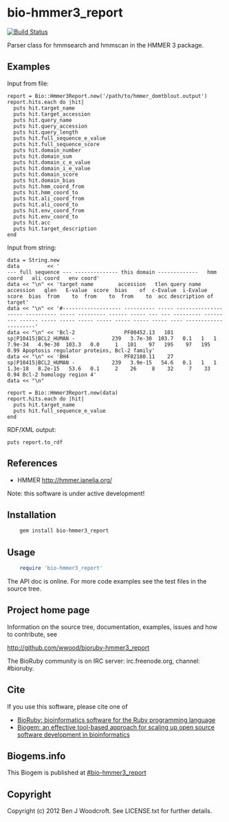 # bio-hmmer3_report

[![Build Status](https://secure.travis-ci.org/wwood/bioruby-hmmer3_report.png)](http://travis-ci.org/wwood/bioruby-hmmer3_report)

Parser class for hmmsearch and hmmscan in the HMMER 3 package.

## Examples
Input from file:

    report = Bio::Hmmer3Report.new('/path/to/hmmer_domtblout.output')
    report.hits.each do |hit|
      puts hit.target_name
      puts hit.target_accession
      puts hit.query_name
      puts hit.query_accession
      puts hit.query_length
      puts hit.full_sequence_e_value
      puts hit.full_sequence_score
      puts hit.domain_number
      puts hit.domain_sum
      puts hit.domain_c_e_value
      puts hit.domain_i_e_value
      puts hit.domain_score
      puts hit.domain_bias
      puts hit.hmm_coord_from
      puts hit.hmm_coord_to
      puts hit.ali_coord_from
      puts hit.ali_coord_to
      puts hit.env_coord_from
      puts hit.env_coord_to
      puts hit.acc
      puts hit.target_description
    end

Input from string:

    data = String.new
    data         << '                                                                           --- full sequence --- -------------- this domain -------------   hmm coord   ali coord   env coord'
    data << "\n" << 'target name        accession   tlen query name           accession   qlen   E-value  score  bias    of  c-Evalue  i-Evalue  score  bias  from    to  from    to  from    to  acc description of target'
    data << "\n" << '#------------------- ---------- ----- -------------------- ---------- ----- --------- ------ ----- --- --- --------- --------- ------ ----- ----- ----- ----- ----- ----- ----- ---- ---------------------'
    data << "\n" << 'Bcl-2                PF00452.13   101 sp|P10415|BCL2_HUMAN -            239   3.7e-30  103.7   0.1   1   1   7.9e-34   4.9e-30  103.3   0.0     1   101    97   195    97   195 0.99 Apoptosis regulator proteins, Bcl-2 family'
    data << "\n" << 'BH4                  PF02180.11    27 sp|P10415|BCL2_HUMAN -            239   3.9e-15   54.6   0.1   1   1   1.3e-18   8.2e-15   53.6   0.1     2    26     8    32     7    33 0.94 Bcl-2 homology region 4'
    data << "\n"
    
    report = Bio::Hmmer3Report.new(data)
    report.hits.each do |hit|
      puts hit.target_name
      puts hit.full_sequence_e_value
    end

RDF/XML output:

    puts report.to_rdf

## References

* HMMER  http://hmmer.janelia.org/

Note: this software is under active development!

## Installation

```sh
    gem install bio-hmmer3_report
```

## Usage

```ruby
    require 'bio-hmmer3_report'
```

The API doc is online. For more code examples see the test files in
the source tree.
        
## Project home page

Information on the source tree, documentation, examples, issues and
how to contribute, see

  http://github.com/wwood/bioruby-hmmer3_report

The BioRuby community is on IRC server: irc.freenode.org, channel: #bioruby.

## Cite

If you use this software, please cite one of
  
* [BioRuby: bioinformatics software for the Ruby programming language](http://dx.doi.org/10.1093/bioinformatics/btq475)
* [Biogem: an effective tool-based approach for scaling up open source software development in bioinformatics](http://dx.doi.org/10.1093/bioinformatics/bts080)

## Biogems.info

This Biogem is published at [#bio-hmmer3_report](http://biogems.info/index.html)

## Copyright

Copyright (c) 2012 Ben J Woodcroft. See LICENSE.txt for further details.

